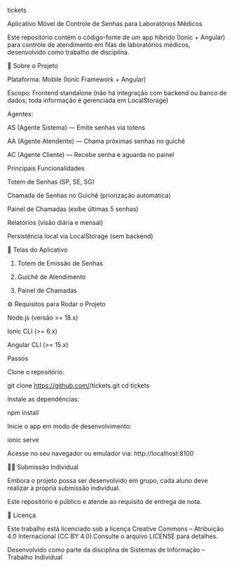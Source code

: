 tickets

Aplicativo Móvel de Controle de Senhas para Laboratórios Médicos

Este repositório contém o código-fonte de um app híbrido (Ionic + Angular) para controle de atendimento em filas de laboratórios médicos, desenvolvido como trabalho de disciplina.

📱 Sobre o Projeto

Plataforma: Mobile (Ionic Framework + Angular)

Escopo: Frontend standalone (não há integração com backend ou banco de dados; toda informação é gerenciada em LocalStorage)

Agentes:

AS (Agente Sistema) — Emite senhas via totens

AA (Agente Atendente) — Chama próximas senhas no guichê

AC (Agente Cliente) — Recebe senha e aguarda no painel

Principais Funcionalidades

Totem de Senhas (SP, SE, SG)

Chamada de Senhas no Guichê (priorização automática)

Painel de Chamadas (exibe últimas 5 senhas)

Relatórios (visão diária e mensal)

Persistência local via LocalStorage (sem backend)

🎨 Telas do Aplicativo

1. Totem de Emissão de Senhas

2. Guichê de Atendimento

3. Painel de Chamadas

⚙️ Requisitos para Rodar o Projeto

Node.js (versão >= 18.x)

Ionic CLI (>= 6.x)

Angular CLI (>= 15.x)

Passos

Clone o repositório:

git clone https://github.com/<seu-usuario>/tickets.git
cd tickets

Instale as dependências:

npm install

Inicie o app em modo de desenvolvimento:

ionic serve

Acesse no seu navegador ou emulador via: http://localhost:8100

👨‍💻 Submissão Individual

Embora o projeto possa ser desenvolvido em grupo, cada aluno deve realizar a própria submissão individual.

Este repositório é público e atende ao requisito de entrega de nota.

📄 Licença

Este trabalho está licenciado sob a licença Creative Commons – Atribuição 4.0 Internacional (CC BY 4.0).Consulte o arquivo LICENSE para detalhes.

Desenvolvido como parte da disciplina de Sistemas de Informação – Trabalho Individual

